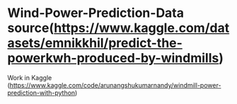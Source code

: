 # Wind-Power-Prediction-Data source(https://www.kaggle.com/datasets/emnikkhil/predict-the-powerkwh-produced-by-windmills)
Work in Kaggle (https://www.kaggle.com/code/arunangshukumarnandy/windmill-power-prediction-with-python)
